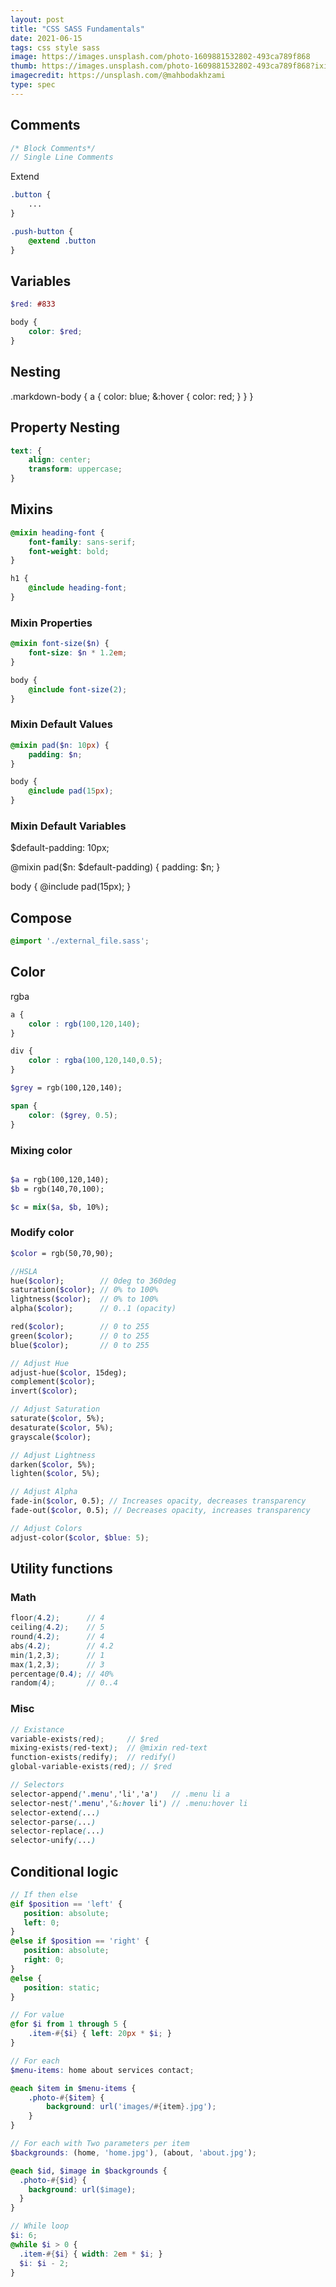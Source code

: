 ```yaml
---
layout: post
title: "CSS SASS Fundamentals"
date: 2021-06-15
tags: css style sass
image: https://images.unsplash.com/photo-1609881532802-493ca789f868
thumb: https://images.unsplash.com/photo-1609881532802-493ca789f868?ixid=MnwxMjA3fDB8MHxzZWFyY2h8MjB8fHBlbmNpbHN8ZW58MHx8MHx8&ixlib=rb-1.2.1&auto=format&fit=crop&w=500&q=60
imagecredit: https://unsplash.com/@mahbodakhzami
type: spec
---
```


## Comments
```scss
/* Block Comments*/
// Single Line Comments
```

Extend
```scss
.button {
    ...
}

.push-button {
    @extend .button
}
```

## Variables

```scss
$red: #833

body {
    color: $red;
}
```

## Nesting

.markdown-body {
    a {
        color: blue;
        &:hover {
            color: red;
        }
    }
}

## Property Nesting

```scss
text: {
    align: center;
    transform: uppercase;
}
```

## Mixins

```scss
@mixin heading-font {
    font-family: sans-serif;
    font-weight: bold;
}

h1 {
    @include heading-font;
}
```

### Mixin Properties

```scss
@mixin font-size($n) {
    font-size: $n * 1.2em;    
}

body {
    @include font-size(2);
}
```

### Mixin Default Values

```scss
@mixin pad($n: 10px) {
    padding: $n;
}

body {
    @include pad(15px);
}
```

### Mixin Default Variables
$default-padding: 10px;

@mixin pad($n: $default-padding) {
    padding: $n;
}

body {
    @include pad(15px);
}

## Compose

```scss
@import './external_file.sass';
```

## Color 

rgba
```scss
a {
    color : rgb(100,120,140);
}

div {
    color : rgba(100,120,140,0.5);
}

$grey = rgb(100,120,140);

span {
    color: ($grey, 0.5);
}

```

### Mixing color

```scss

$a = rgb(100,120,140);
$b = rgb(140,70,100);

$c = mix($a, $b, 10%);
```


### Modify color

```scss
$color = rgb(50,70,90);

//HSLA
hue($color);        // 0deg to 360deg
saturation($color); // 0% to 100%
lightness($color);  // 0% to 100%
alpha($color);      // 0..1 (opacity)

red($color);        // 0 to 255
green($color);      // 0 to 255
blue($color);       // 0 to 255

// Adjust Hue
adjust-hue($color, 15deg);
complement($color);
invert($color);

// Adjust Saturation
saturate($color, 5%);
desaturate($color, 5%);
grayscale($color);

// Adjust Lightness
darken($color, 5%);
lighten($color, 5%);

// Adjust Alpha
fade-in($color, 0.5); // Increases opacity, decreases transparency
fade-out($color, 0.5); // Decreases opacity, increases transparency

// Adjust Colors
adjust-color($color, $blue: 5);


```

## Utility functions

### Math

```scss
floor(4.2);      // 4
ceiling(4.2);    // 5
round(4.2);      // 4
abs(4.2);        // 4.2
min(1,2,3);      // 1
max(1,2,3);      // 3
percentage(0.4); // 40%   
random(4);       // 0..4
```

### Misc 

```scss
// Existance
variable-exists(red);     // $red
mixing-exists(red-text);  // @mixin red-text
function-exists(redify);  // redify()
global-variable-exists(red); // $red

// Selectors
selector-append('.menu','li','a')   // .menu li a
selector-nest('.menu','&:hover li') // .menu:hover li
selector-extend(...)
selector-parse(...)
selector-replace(...)
selector-unify(...)
```

## Conditional logic

```scss
// If then else
@if $position == 'left' {
   position: absolute;
   left: 0;
}
@else if $position == 'right' {
   position: absolute;
   right: 0;
}
@else {
   position: static;
}

// For value
@for $i from 1 through 5 {
    .item-#{$i} { left: 20px * $i; }
}

// For each
$menu-items: home about services contact;

@each $item in $menu-items {
    .photo-#{$item} {
        background: url('images/#{item}.jpg');
    }
}

// For each with Two parameters per item
$backgrounds: (home, 'home.jpg'), (about, 'about.jpg');

@each $id, $image in $backgrounds {
  .photo-#{$id} {
    background: url($image);
  }
}

// While loop
$i: 6;
@while $i > 0 {
  .item-#{$i} { width: 2em * $i; }
  $i: $i - 2;
}
```